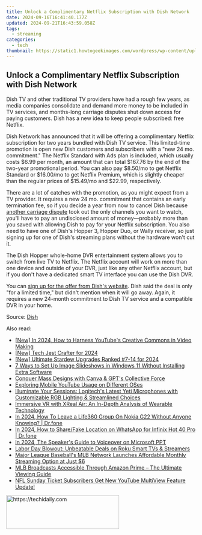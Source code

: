 ```yaml
---
title: Unlock a Complimentary Netflix Subscription with Dish Network
date: 2024-09-16T16:41:40.177Z
updated: 2024-09-21T16:43:59.058Z
tags:
  - streaming
categories:
  - tech
thumbnail: https://static1.howtogeekimages.com/wordpress/wp-content/uploads/2023/08/netflix.jpg
---
```


## Unlock a Complimentary Netflix Subscription with Dish Network

Dish TV and other traditional TV providers have had a rough few years, as media companies consolidate and demand more money to be included in TV services, and months-long carriage disputes shut down access for paying customers. Dish has a new idea to keep people subscribed: free Netflix.

 Dish Network has announced that it will be offering a complimentary Netflix subscription for two years bundled with Dish TV service. This limited-time promotion is open new Dish customers and subscribers with a "new 24 mo. commitment." The Netflix Standard with Ads plan is included, which usually costs $6.99 per month, an amount that can total $167.76 by the end of the two-year promotional period. You can also pay $8.50/mo to get Netflix Standard or $16.00/mo to get Netflix Premium, which is slightly cheaper than the regular prices of $15.49/mo and $22.99, respectively.

 There are a lot of catches with the promotion, as you might expect from a TV provider. It requires a new 24 mo. commitment that contains an early termination fee, so if you decide a year from now to cancel Dish because [another carriage dispute](https://some-guidance.techidaily.com/new-the-freely-flowing-world-of-historical-works/) took out the only channels you want to watch, you'll have to pay an undisclosed amount of money—probably more than you saved with allowing Dish to pay for your Netflix subscription. You also need to have one of Dish's Hopper 3, Hopper Duo, or Wally receiver, so just signing up for one of Dish's streaming plans without the hardware won't cut it.

 The Dish Hopper whole-home DVR entertainment system allows you to switch from live TV to Netflix. The Netflix account will work on more than one device and outside of your DVR, just like any other Netflix account, but if you don't have a dedicated smart TV interface you can use the Dish DVR.

 You can [sign up for the offer from Dish's website](https://my.dish.com/netflixdeal). Dish said the deal is only "for a limited time," but didn't mention when it will go away. Again, it requires a new 24-month commitment to Dish TV service and a compatible DVR in your home.

 Source: [Dish](https://about.dish.com/2024-06-26-DISH-Announces-New-TV-Bundle-Get-Netflix-Included-with-Your-Subscription)

<ins class="adsbygoogle"
     style="display:block"
     data-ad-format="autorelaxed"
     data-ad-client="ca-pub-7571918770474297"
     data-ad-slot="1223367746"></ins>

<ins class="adsbygoogle"
     style="display:block"
     data-ad-client="ca-pub-7571918770474297"
     data-ad-slot="8358498916"
     data-ad-format="auto"
     data-full-width-responsive="true"></ins>

<span class="atpl-alsoreadstyle">Also read:</span>
<div><ul>
<li><a href="https://eaxpv-info.techidaily.com/new-in-2024-how-to-harness-youtubes-creative-commons-in-video-making/"><u>[New] In 2024, How to Harness YouTube's Creative Commons in Video Making</u></a></li>
<li><a href="https://fox-hovers.techidaily.com/new-tech-jest-crafter-for-2024/"><u>[New] Tech Jest Crafter for 2024</u></a></li>
<li><a href="https://screen-sharing-recording.techidaily.com/new-ultimate-stardew-upgrades-ranked-7-14-for-2024/"><u>[New] Ultimate Stardew Upgrades Ranked #7-14 for 2024</u></a></li>
<li><a href="https://win11-tips.techidaily.com/7-ways-to-set-up-image-slideshows-in-windows-11-without-installing-extra-software/"><u>7 Ways to Set Up Image Slideshows in Windows 11 Without Installing Extra Software</u></a></li>
<li><a href="https://tech-hub.techidaily.com/conquer-mass-designs-with-canva-and-gpts-collective-force/"><u>Conquer Mass Designs with Canva & GPT's Collective Force</u></a></li>
<li><a href="https://youtube-clips.techidaily.com/exploring-mobile-youtube-usage-on-different-oses/"><u>Exploring Mobile YouTube Usage on Different OSes</u></a></li>
<li><a href="https://media-tips.techidaily.com/illuminate-your-sessions-logitechs-latest-yeti-microphones-with-customizable-rgb-lighting-and-streamlined-choices/"><u>Illuminate Your Sessions: Logitech's Latest Yeti Microphones with Customizable RGB Lighting & Streamlined Choices</u></a></li>
<li><a href="https://media-tips.techidaily.com/immersive-vr-with-xreal-air-an-in-depth-analysis-of-wearable-technology/"><u>Immersive VR with XReal Air: An In-Depth Analysis of Wearable Technology</u></a></li>
<li><a href="https://location-social.techidaily.com/in-2024-how-to-leave-a-life360-group-on-nokia-g22-without-anyone-knowing-drfone-by-drfone-virtual-android/"><u>In 2024, How To Leave a Life360 Group On Nokia G22 Without Anyone Knowing? | Dr.fone</u></a></li>
<li><a href="https://review-topics.techidaily.com/in-2024-how-to-sharefake-location-on-whatsapp-for-infinix-hot-40-pro-drfone-by-drfone-virtual-android/"><u>In 2024, How to Share/Fake Location on WhatsApp for Infinix Hot 40 Pro | Dr.fone</u></a></li>
<li><a href="https://video-capture.techidaily.com/in-2024-the-speakers-guide-to-voiceover-on-microsoft-ppt/"><u>In 2024, The Speaker's Guide to Voiceover on Microsoft PPT</u></a></li>
<li><a href="https://media-tips.techidaily.com/labor-day-blowout-unbeatable-deals-on-roku-smart-tvs-and-streamers/"><u>Labor Day Blowout: Unbeatable Deals on Roku Smart TVs & Streamers</u></a></li>
<li><a href="https://media-tips.techidaily.com/major-league-baseballs-mlb-network-launches-affordable-monthly-streaming-option-at-just-6/"><u>Major League Baseball's MLB Network Launches Affordable Monthly Streaming Option at Just $6</u></a></li>
<li><a href="https://media-tips.techidaily.com/mlb-broadcasts-accessible-through-amazon-prime-the-ultimate-viewing-guide/"><u>MLB Broadcasts Accessible Through Amazon Prime – The Ultimate Viewing Guide</u></a></li>
<li><a href="https://media-tips.techidaily.com/nfl-sunday-ticket-subscribers-get-new-youtube-multiview-feature-update/"><u>NFL Sunday Ticket Subscribers Get New YouTube MultiView Feature Update!</u></a></li>
</ul></div>

<!-- affiliate ads begin -->
<a href="https://aligracehair.sjv.io/c/5597632/1948905/19272" target="_top" id="1948905">
  <img src="//a.impactradius-go.com/display-ad/19272-1948905" border="0" alt="https://techidaily.com" width="300" height="90"/>
</a>
<img height="0" width="0" src="https://aligracehair.sjv.io/i/5597632/1948905/19272" style="position:absolute;visibility:hidden;" border="0" />
<!-- affiliate ads end -->

